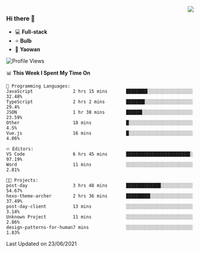 <img  align="right" src="https://github-readme-stats.vercel.app/api?username=LolipopJ&show_icons=true&count_private=true&hide_title=true&include_all_commits=true&theme=vue">

### Hi there 👋

- :computer: **Full-stack**
- :star: **Bulb**
- :pill: **Yaowan**

<!--START_SECTION:waka-->
![Profile Views](http://img.shields.io/badge/Profile%20Views-2-blue)

📊 **This Week I Spent My Time On** 

```text
💬 Programming Languages: 
JavaScript               2 hrs 15 mins       ████████░░░░░░░░░░░░░░░░░   32.48% 
TypeScript               2 hrs 2 mins        ███████░░░░░░░░░░░░░░░░░░   29.4% 
JSON                     1 hr 38 mins        ██████░░░░░░░░░░░░░░░░░░░   23.59% 
Other                    18 mins             █░░░░░░░░░░░░░░░░░░░░░░░░   4.5% 
Vue.js                   16 mins             █░░░░░░░░░░░░░░░░░░░░░░░░   4.06%

🔥 Editors: 
VS Code                  6 hrs 45 mins       ████████████████████████░   97.19% 
Word                     11 mins             ░░░░░░░░░░░░░░░░░░░░░░░░░   2.81%

🐱‍💻 Projects: 
post-day                 3 hrs 48 mins       █████████████░░░░░░░░░░░░   54.67% 
hexo-theme-archer        2 hrs 36 mins       █████████░░░░░░░░░░░░░░░░   37.49% 
post-day-client          13 mins             ░░░░░░░░░░░░░░░░░░░░░░░░░   3.14% 
Unknown Project          11 mins             ░░░░░░░░░░░░░░░░░░░░░░░░░   2.86% 
design-patterns-for-human7 mins              ░░░░░░░░░░░░░░░░░░░░░░░░░   1.83%

```


 Last Updated on 23/06/2021
<!--END_SECTION:waka-->
